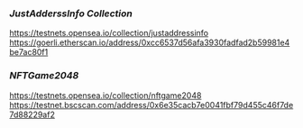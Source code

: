 ### _JustAdderssInfo Collection_
https://testnets.opensea.io/collection/justaddressinfo
https://goerli.etherscan.io/address/0xcc6537d56afa3930fadfad2b59981e4be7ac80f1

### _NFTGame2048_
https://testnets.opensea.io/collection/nftgame2048
https://testnet.bscscan.com/address/0x6e35cacb7e0041fbf79d455c46f7de7d88229af2
